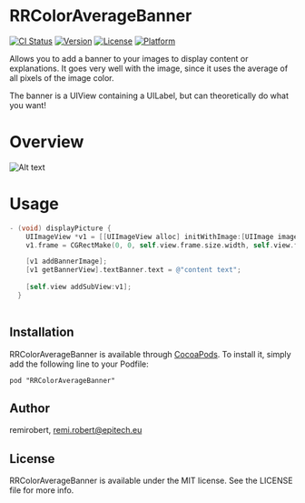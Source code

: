 RRColorAverageBanner
==================

[![CI Status](http://img.shields.io/travis/remirobert/RRCustomPageController.svg?style=flat)](https://travis-ci.org/remirobert/RRColorAverageBanner)
[![Version](https://img.shields.io/cocoapods/v/RRCustomPageController.svg?style=flat)](http://cocoadocs.org/docsets/RRColorAverageBanner)
[![License](https://img.shields.io/cocoapods/l/RRCustomPageController.svg?style=flat)](http://cocoadocs.org/docsets/RRColorAverageBanner)
[![Platform](https://img.shields.io/cocoapods/p/RRCustomPageController.svg?style=flat)](http://cocoadocs.org/docsets/RRColorAverageBanner)

Allows you to add a banner to your images to display content or explanations. It goes very well with the image, since it uses the average of all pixels of the image color. 

The banner is a UIView containing a UILabel, but can theoretically do what you want!

Overview
========

![Alt text](https://raw.githubusercontent.com/remirobert/RRColorAverageBanner/master/projectTest/record2.gif "Optional title")

Usage
=====

``` Objective-c
- (void) displayPicture {
    UIImageView *v1 = [[UIImageView alloc] initWithImage:[UIImage imageNamed:@"1"]];
    v1.frame = CGRectMake(0, 0, self.view.frame.size.width, self.view.frame.size.width);

    [v1 addBannerImage];
    [v1 getBannerView].textBanner.text = @"content text";
    
    [self.view addSubView:v1];
  }
    
```
## Installation

RRColorAverageBanner is available through [CocoaPods](http://cocoapods.org). To install
it, simply add the following line to your Podfile:

    pod "RRColorAverageBanner"

## Author

remirobert, remi.robert@epitech.eu

## License

RRColorAverageBanner is available under the MIT license. See the LICENSE file for more info.
